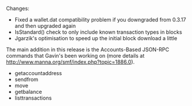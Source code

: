 Changes:
* Fixed a wallet.dat compatibility problem if you downgraded from 0.3.17 and then upgraded again
* IsStandard() check to only include known transaction types in blocks
* Jgarzik's optimisation to speed up the initial block download a little

The main addition in this release is the Accounts-Based JSON-RPC commands that Gavin's been working on (more details at http://www.manna.org/smf/index.php?topic=1886.0).  
* getaccountaddress
* sendfrom
* move
* getbalance
* listtransactions
